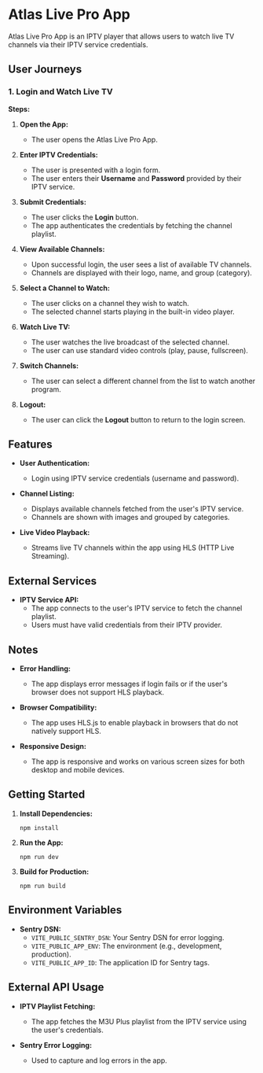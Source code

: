 # Atlas Live Pro App

Atlas Live Pro App is an IPTV player that allows users to watch live TV channels via their IPTV service credentials.

## User Journeys

### 1. Login and Watch Live TV

**Steps:**

1. **Open the App:**
   - The user opens the Atlas Live Pro App.

2. **Enter IPTV Credentials:**
   - The user is presented with a login form.
   - The user enters their **Username** and **Password** provided by their IPTV service.

3. **Submit Credentials:**
   - The user clicks the **Login** button.
   - The app authenticates the credentials by fetching the channel playlist.

4. **View Available Channels:**
   - Upon successful login, the user sees a list of available TV channels.
   - Channels are displayed with their logo, name, and group (category).

5. **Select a Channel to Watch:**
   - The user clicks on a channel they wish to watch.
   - The selected channel starts playing in the built-in video player.

6. **Watch Live TV:**
   - The user watches the live broadcast of the selected channel.
   - The user can use standard video controls (play, pause, fullscreen).

7. **Switch Channels:**
   - The user can select a different channel from the list to watch another program.

8. **Logout:**
   - The user can click the **Logout** button to return to the login screen.

## Features

- **User Authentication:**
  - Login using IPTV service credentials (username and password).
  
- **Channel Listing:**
  - Displays available channels fetched from the user's IPTV service.
  - Channels are shown with images and grouped by categories.

- **Live Video Playback:**
  - Streams live TV channels within the app using HLS (HTTP Live Streaming).

## External Services

- **IPTV Service API:**
  - The app connects to the user's IPTV service to fetch the channel playlist.
  - Users must have valid credentials from their IPTV provider.

## Notes

- **Error Handling:**
  - The app displays error messages if login fails or if the user's browser does not support HLS playback.

- **Browser Compatibility:**
  - The app uses HLS.js to enable playback in browsers that do not natively support HLS.

- **Responsive Design:**
  - The app is responsive and works on various screen sizes for both desktop and mobile devices.

## Getting Started

1. **Install Dependencies:**
   ```
   npm install
   ```

2. **Run the App:**
   ```
   npm run dev
   ```

3. **Build for Production:**
   ```
   npm run build
   ```

## Environment Variables

- **Sentry DSN:**
  - `VITE_PUBLIC_SENTRY_DSN`: Your Sentry DSN for error logging.
  - `VITE_PUBLIC_APP_ENV`: The environment (e.g., development, production).
  - `VITE_PUBLIC_APP_ID`: The application ID for Sentry tags.

## External API Usage

- **IPTV Playlist Fetching:**
  - The app fetches the M3U Plus playlist from the IPTV service using the user's credentials.

- **Sentry Error Logging:**
  - Used to capture and log errors in the app.

